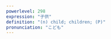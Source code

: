 ```yaml
---
powerlevel: 298
expression: "子供"
definition: "(n) child; children; (P)"
pronunciation: "こども"
---
```

